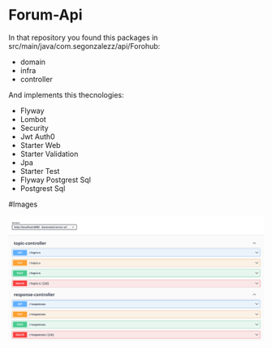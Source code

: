 # Forum-Api
In that repository you found this packages in src/main/java/com.segonzalezz/api/Forohub: 
- domain
- infra
- controller
  
And implements this thecnologies:
- Flyway
- Lombot
- Security
- Jwt Auth0
- Starter Web
- Starter Validation
- Jpa
- Starter Test
- Flyway Postgrest Sql
- Postgrest Sql

#Images
<div align="center"> 
  
![Alter](img/image.png)

</div>


